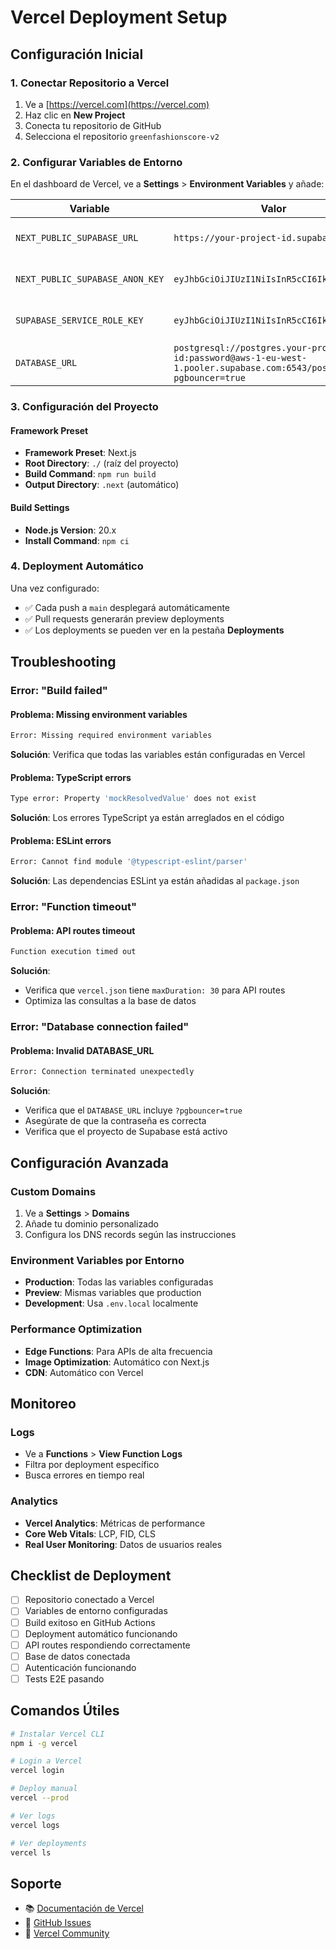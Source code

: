 # Vercel Deployment Setup

## Configuración Inicial

### 1. Conectar Repositorio a Vercel

1. Ve a [https://vercel.com](https://vercel.com)
2. Haz clic en **New Project**
3. Conecta tu repositorio de GitHub
4. Selecciona el repositorio `greenfashionscore-v2`

### 2. Configurar Variables de Entorno

En el dashboard de Vercel, ve a **Settings** > **Environment Variables** y añade:

| Variable | Valor | Descripción |
|----------|-------|-------------|
| `NEXT_PUBLIC_SUPABASE_URL` | `https://your-project-id.supabase.co` | URL del proyecto Supabase |
| `NEXT_PUBLIC_SUPABASE_ANON_KEY` | `eyJhbGciOiJIUzI1NiIsInR5cCI6IkpXVCJ9...` | Clave anónima de Supabase |
| `SUPABASE_SERVICE_ROLE_KEY` | `eyJhbGciOiJIUzI1NiIsInR5cCI6IkpXVCJ9...` | Clave de servicio de Supabase |
| `DATABASE_URL` | `postgresql://postgres.your-project-id:password@aws-1-eu-west-1.pooler.supabase.com:6543/postgres?pgbouncer=true` | String de conexión PostgreSQL |

### 3. Configuración del Proyecto

#### Framework Preset
- **Framework Preset**: Next.js
- **Root Directory**: `./` (raíz del proyecto)
- **Build Command**: `npm run build`
- **Output Directory**: `.next` (automático)

#### Build Settings
- **Node.js Version**: 20.x
- **Install Command**: `npm ci`

### 4. Deployment Automático

Una vez configurado:
- ✅ Cada push a `main` desplegará automáticamente
- ✅ Pull requests generarán preview deployments
- ✅ Los deployments se pueden ver en la pestaña **Deployments**

## Troubleshooting

### Error: "Build failed"

#### Problema: Missing environment variables
```bash
Error: Missing required environment variables
```
**Solución**: Verifica que todas las variables están configuradas en Vercel

#### Problema: TypeScript errors
```bash
Type error: Property 'mockResolvedValue' does not exist
```
**Solución**: Los errores TypeScript ya están arreglados en el código

#### Problema: ESLint errors
```bash
Error: Cannot find module '@typescript-eslint/parser'
```
**Solución**: Las dependencias ESLint ya están añadidas al `package.json`

### Error: "Function timeout"

#### Problema: API routes timeout
```bash
Function execution timed out
```
**Solución**: 
- Verifica que `vercel.json` tiene `maxDuration: 30` para API routes
- Optimiza las consultas a la base de datos

### Error: "Database connection failed"

#### Problema: Invalid DATABASE_URL
```bash
Error: Connection terminated unexpectedly
```
**Solución**:
- Verifica que el `DATABASE_URL` incluye `?pgbouncer=true`
- Asegúrate de que la contraseña es correcta
- Verifica que el proyecto de Supabase está activo

## Configuración Avanzada

### Custom Domains
1. Ve a **Settings** > **Domains**
2. Añade tu dominio personalizado
3. Configura los DNS records según las instrucciones

### Environment Variables por Entorno
- **Production**: Todas las variables configuradas
- **Preview**: Mismas variables que production
- **Development**: Usa `.env.local` localmente

### Performance Optimization
- **Edge Functions**: Para APIs de alta frecuencia
- **Image Optimization**: Automático con Next.js
- **CDN**: Automático con Vercel

## Monitoreo

### Logs
- Ve a **Functions** > **View Function Logs**
- Filtra por deployment específico
- Busca errores en tiempo real

### Analytics
- **Vercel Analytics**: Métricas de performance
- **Core Web Vitals**: LCP, FID, CLS
- **Real User Monitoring**: Datos de usuarios reales

## Checklist de Deployment

- [ ] Repositorio conectado a Vercel
- [ ] Variables de entorno configuradas
- [ ] Build exitoso en GitHub Actions
- [ ] Deployment automático funcionando
- [ ] API routes respondiendo correctamente
- [ ] Base de datos conectada
- [ ] Autenticación funcionando
- [ ] Tests E2E pasando

## Comandos Útiles

```bash
# Instalar Vercel CLI
npm i -g vercel

# Login a Vercel
vercel login

# Deploy manual
vercel --prod

# Ver logs
vercel logs

# Ver deployments
vercel ls
```

## Soporte

- 📚 [Documentación de Vercel](https://vercel.com/docs)
- 🐛 [GitHub Issues](https://github.com/vercel/vercel/issues)
- 💬 [Vercel Community](https://github.com/vercel/community)
